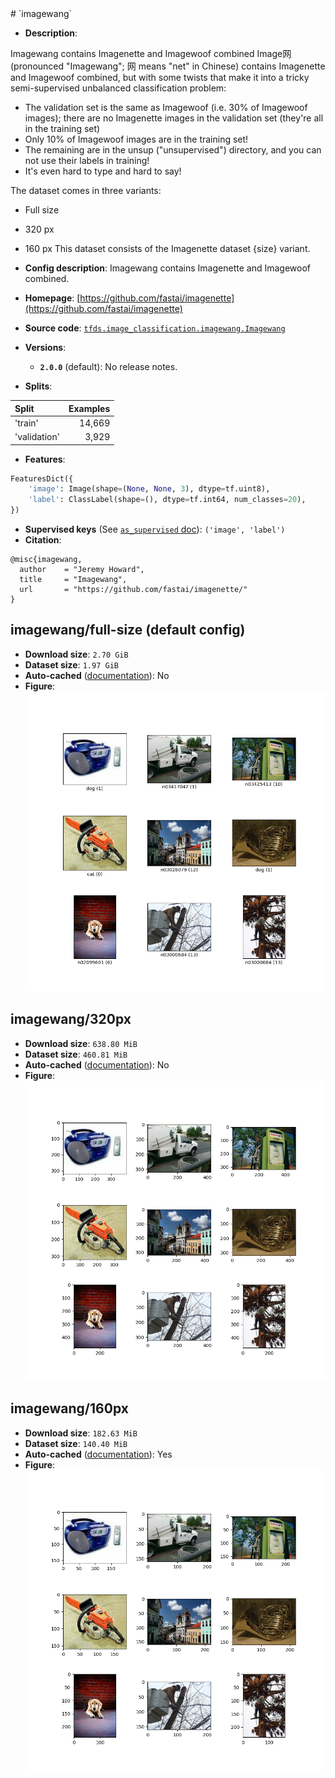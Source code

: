 <div itemscope itemtype="http://schema.org/Dataset">
  <div itemscope itemprop="includedInDataCatalog" itemtype="http://schema.org/DataCatalog">
    <meta itemprop="name" content="TensorFlow Datasets" />
  </div>
  <meta itemprop="name" content="imagewang" />
  <meta itemprop="description" content="Imagewang contains Imagenette and Imagewoof combined&#10;Image网 (pronounced &quot;Imagewang&quot;; 网 means &quot;net&quot; in Chinese) contains Imagenette&#10;and Imagewoof combined, but with some twists that make it into a tricky&#10;semi-supervised unbalanced classification problem:&#10;&#10;* The validation set is the same as Imagewoof (i.e. 30% of Imagewoof images);&#10;  there are no Imagenette images in the validation set (they&#x27;re all in the&#10;  training set)&#10;* Only 10% of Imagewoof images are in the training set!&#10;* The remaining are in the unsup (&quot;unsupervised&quot;) directory, and you can not&#10;  use their labels in training!&#10;* It&#x27;s even hard to type and hard to say!&#10;&#10;The dataset comes in three variants:&#10;  * Full size&#10;  * 320 px&#10;  * 160 px&#10;This dataset consists of the Imagenette dataset {size} variant.&#10;&#10;To use this dataset:&#10;&#10;```python&#10;import tensorflow_datasets as tfds&#10;&#10;ds = tfds.load(&#x27;imagewang&#x27;, split=&#x27;train&#x27;)&#10;for ex in ds.take(4):&#10;  print(ex)&#10;```&#10;&#10;See [the guide](https://www.tensorflow.org/datasets/overview) for more&#10;informations on [tensorflow_datasets](https://www.tensorflow.org/datasets).&#10;&#10;" />
  <meta itemprop="url" content="https://www.tensorflow.org/datasets/catalog/imagewang" />
  <meta itemprop="sameAs" content="https://github.com/fastai/imagenette" />
  <meta itemprop="citation" content="@misc{imagewang,&#10;  author    = &quot;Jeremy Howard&quot;,&#10;  title     = &quot;Imagewang&quot;,&#10;  url       = &quot;https://github.com/fastai/imagenette/&quot;&#10;}" />
</div>
# `imagewang`




*   **Description**:

Imagewang contains Imagenette and Imagewoof combined
Image网 (pronounced "Imagewang"; 网 means "net" in Chinese) contains Imagenette
and Imagewoof combined, but with some twists that make it into a tricky
semi-supervised unbalanced classification problem:

* The validation set is the same as Imagewoof (i.e. 30% of Imagewoof images);
  there are no Imagenette images in the validation set (they're all in the
  training set)
* Only 10% of Imagewoof images are in the training set!
* The remaining are in the unsup ("unsupervised") directory, and you can not
  use their labels in training!
* It's even hard to type and hard to say!

The dataset comes in three variants:
  * Full size
  * 320 px
  * 160 px
This dataset consists of the Imagenette dataset {size} variant.

*   **Config description**: Imagewang contains Imagenette and Imagewoof combined.

*   **Homepage**: [https://github.com/fastai/imagenette](https://github.com/fastai/imagenette)
*   **Source code**:
    [`tfds.image_classification.imagewang.Imagewang`](https://github.com/tensorflow/datasets/tree/master/tensorflow_datasets/image_classification/imagewang.py)
*   **Versions**:
    * **`2.0.0`** (default): No release notes.
*   **Splits**:

Split  | Examples
:----- | -------:
'train' | 14,669
'validation' | 3,929

*   **Features**:

```python
FeaturesDict({
    'image': Image(shape=(None, None, 3), dtype=tf.uint8),
    'label': ClassLabel(shape=(), dtype=tf.int64, num_classes=20),
})
```
*   **Supervised keys** (See
    [`as_supervised` doc](https://www.tensorflow.org/datasets/api_docs/python/tfds/load#args)):
    `('image', 'label')`
*   **Citation**:

```
@misc{imagewang,
  author    = "Jeremy Howard",
  title     = "Imagewang",
  url       = "https://github.com/fastai/imagenette/"
}
```


## imagewang/full-size (default config)

*   **Download size**: `2.70 GiB`
*   **Dataset size**: `1.97 GiB`
*   **Auto-cached**
    ([documentation](https://www.tensorflow.org/datasets/performances#auto-caching)):
    No
*   **Figure**:
    ![](images/imagewang-full-size.png) 

## imagewang/320px 

*   **Download size**: `638.80 MiB`
*   **Dataset size**: `460.81 MiB`
*   **Auto-cached**
    ([documentation](https://www.tensorflow.org/datasets/performances#auto-caching)):
    No
*   **Figure**:
    ![](images/imagewang-320px.png) 

## imagewang/160px 

*   **Download size**: `182.63 MiB`
*   **Dataset size**: `140.40 MiB`
*   **Auto-cached**
    ([documentation](https://www.tensorflow.org/datasets/performances#auto-caching)):
    Yes
*   **Figure**:
    ![](images/imagewang-160px.png)